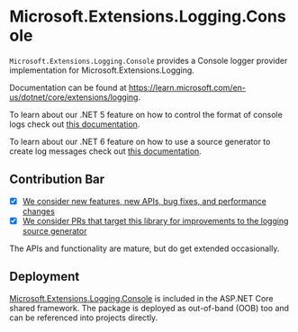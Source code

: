 # Microsoft.Extensions.Logging.Console

`Microsoft.Extensions.Logging.Console` provides a Console logger provider implementation for Microsoft.Extensions.Logging.

Documentation can be found at https://learn.microsoft.com/en-us/dotnet/core/extensions/logging.

To learn about our .NET 5 feature on how to control the format of console logs check out [this documentation](https://learn.microsoft.com/en-us/dotnet/core/extensions/console-log-formatter).

To learn about our .NET 6 feature on how to use a source generator to create log messages check out [this documentation](https://learn.microsoft.com/en-us/dotnet/core/extensions/logger-message-generator).

## Contribution Bar
- [x] [We consider new features, new APIs, bug fixes, and performance changes](../../libraries/README.md#primary-bar)
- [x] [We consider PRs that target this library for improvements to the logging source generator](../../libraries/README.md#secondary-bars)

The APIs and functionality are mature, but do get extended occasionally.

## Deployment
[Microsoft.Extensions.Logging.Console](https://www.nuget.org/packages/Microsoft.Extensions.Logging.Console) is included in the ASP.NET Core shared framework. The package is deployed as out-of-band (OOB) too and can be referenced into projects directly.